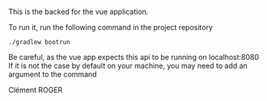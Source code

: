 This is the backed for the vue application.

To run it, run the following command in the project repository
```
./gradlew bootrun
```
Be careful, as the vue app expects this api to be running on localhost:8080
If it is not the case by default on your machine, you may need to add an argument to the command

Clément ROGER
